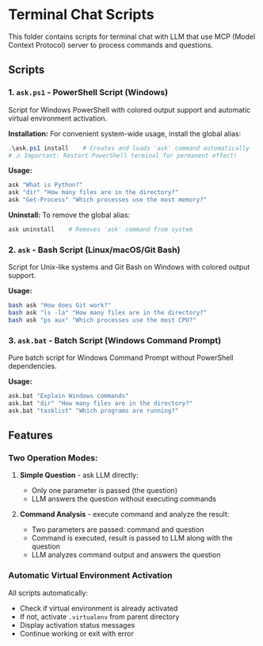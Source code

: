 # Terminal Chat Scripts

This folder contains scripts for terminal chat with LLM that use MCP (Model Context Protocol) server to process commands and questions.

## Scripts

### 1. `ask.ps1` - PowerShell Script (Windows)
Script for Windows PowerShell with colored output support and automatic virtual environment activation.

**Installation:** For convenient system-wide usage, install the global alias:
```powershell
.\ask.ps1 install    # Creates and loads 'ask' command automatically
# ⚠️ Important: Restart PowerShell terminal for permanent effect!
```

**Usage:**
```powershell
ask "What is Python?"
ask "dir" "How many files are in the directory?"
ask "Get-Process" "Which processes use the most memory?"
```

**Uninstall:** To remove the global alias:
```powershell
ask uninstall    # Removes 'ask' command from system
```

### 2. `ask` - Bash Script (Linux/macOS/Git Bash)
Script for Unix-like systems and Git Bash on Windows with colored output support.

**Usage:**
```bash
bash ask "How does Git work?"
bash ask "ls -la" "How many files are in the directory?"
bash ask "ps aux" "Which processes use the most CPU?"
```

### 3. `ask.bat` - Batch Script (Windows Command Prompt)
Pure batch script for Windows Command Prompt without PowerShell dependencies.

**Usage:**
```cmd
ask.bat "Explain Windows commands"
ask.bat "dir" "How many files are in the directory?"
ask.bat "tasklist" "Which programs are running?"
```

## Features

### Two Operation Modes:

1. **Simple Question** - ask LLM directly:
   - Only one parameter is passed (the question)
   - LLM answers the question without executing commands

2. **Command Analysis** - execute command and analyze the result:
   - Two parameters are passed: command and question
   - Command is executed, result is passed to LLM along with the question
   - LLM analyzes command output and answers the question

### Automatic Virtual Environment Activation

All scripts automatically:
- Check if virtual environment is already activated
- If not, activate `.virtualenv` from parent directory
- Display activation status messages
- Continue working or exit with error